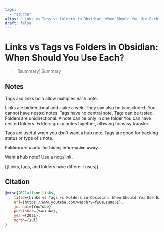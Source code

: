 ```yaml
---
tags:
  - "source"
alias: "Links vs Tags vs Folders in Obsidian: When Should You Use Each?"
draft: false
---
```

# Links vs Tags vs Folders in Obsidian: When Should You Use Each?

> [!summary] Summary


## Notes
Tags and links both allow multiples each note.

Links are bidirectional and make a web. They can also be transcluded. You cannot have nested notes.
Tags have no central note. Tags can be tested. 
Folders are unidirectional. A note can be only in one folder You can have nested folders. Folders group notes together, allowing for easy transfer.

Tags are useful when you don't want a hub note.
Tags are good for tracking status or type of a note.

Folders are useful for hiding information away.

Want a hub note? Use a note/link.

[[Links, tags, and folders have different uses]]
## Citation

```bibtex
@misc{2021wilson_links, 
	title={Links vs Tags vs Folders in Obsidian: When Should You Use Each?}, 
	url={https://www.youtube.com/watch?v=fwO8LzH9q3I}, 
	journal={YouTube}, 
	publisher={YouTube}, 
	year={2021}, 
	month={Jul}
}
```

